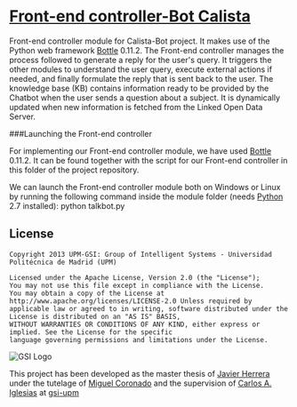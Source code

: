 # [Front-end controller-Bot Calista](https://github.com/gsi-upm/calista-bot/FE-Controller)


Front-end controller module for Calista-Bot project. It makes use of the Python web framework [Bottle](http://bottlepy.org) 0.11.2. The Front-end controller manages the process followed to generate a reply for the user's query. It triggers the other modules to understand the user query, execute external actions if needed, and finally formulate the reply that is sent back to the user. 
The knowledge base (KB) contains information ready to be provided by the Chatbot when the user sends a question about a subject. It is dynamically updated when new information is fetched from the Linked Open Data Server.




###Launching the Front-end controller

For implementing our Front-end controller module, we have used [Bottle](http://bottlepy.org) 0.11.2. It can be found together with the script for our Front-end controller in this folder of the project repository.


We can launch the Front-end controller module both on Windows or Linux by running the following command inside the module folder (needs [Python](http://www.python.org) 2.7 installed):
	python talkbot.py
	


## License

```
Copyright 2013 UPM-GSI: Group of Intelligent Systems - Universidad Politécnica de Madrid (UPM)

Licensed under the Apache License, Version 2.0 (the "License"); 
You may not use this file except in compliance with the License. 
You may obtain a copy of the License at http://www.apache.org/licenses/LICENSE-2.0 Unless required by 
applicable law or agreed to in writing, software distributed under the License is distributed on an "AS IS" BASIS,
WITHOUT WARRANTIES OR CONDITIONS OF ANY KIND, either express or implied. See the License for the specific 
language governing permissions and limitations under the License.
```
![GSI Logo](http://gsi.dit.upm.es/templates/jgsi/images/logo.png)

This project has been developed as the master thesis of [Javier Herrera](https://github.com/javiherrera) under the tutelage of [Miguel Coronado](https://github.com/miguelcb84) and the supervision of [Carlos A. Iglesias](https://github.com/cif2cif) at [gsi-upm](https://github.com/gsi-upm)